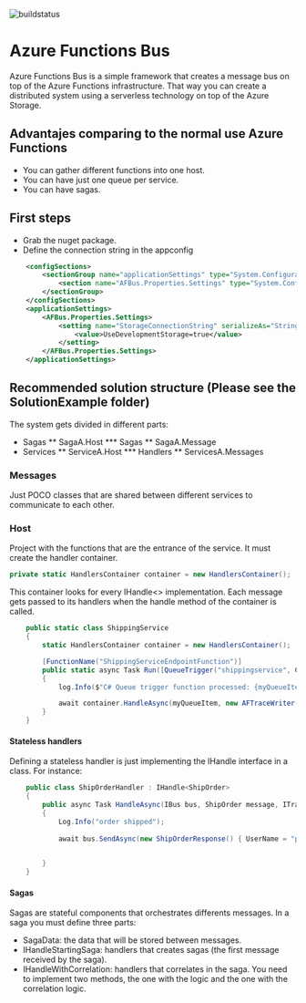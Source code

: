![buildstatus](https://quintasenergyvsts.visualstudio.com/_apis/public/build/definitions/4df6b67f-0048-4b1c-b762-43d477416731/1/badge)

# Azure Functions Bus
Azure Functions Bus is a simple framework that creates a message bus on top of the Azure Functions infrastructure. That way you can create a distributed system using a serverless technology on top of the Azure Storage.

## Advantajes comparing to the normal use Azure Functions
* You can gather different functions into one host.
* You can have just one queue per service.
* You can have sagas.

## First steps
* Grab the nuget package.
* Define the connection string in the appconfig
```xml
    <configSections>
        <sectionGroup name="applicationSettings" type="System.Configuration.ApplicationSettingsGroup, System, Version=4.0.0.0, Culture=neutral, PublicKeyToken=b77a5c561934e089">
            <section name="AFBus.Properties.Settings" type="System.Configuration.ClientSettingsSection, System, Version=4.0.0.0, Culture=neutral, PublicKeyToken=b77a5c561934e089" requirePermission="false" />
        </sectionGroup>
    </configSections>
    <applicationSettings>
        <AFBus.Properties.Settings>
            <setting name="StorageConnectionString" serializeAs="String">
                <value>UseDevelopmentStorage=true</value>
            </setting>
        </AFBus.Properties.Settings>
    </applicationSettings>
```

## Recommended solution structure (Please see the SolutionExample folder)
The system gets divided in different parts:
* Sagas
** SagaA.Host
*** Sagas
** SagaA.Message
* Services
** ServiceA.Host
*** Handlers
** ServicesA.Messages


### Messages
Just POCO classes that are shared between different services to communicate to each other.

### Host
Project with the functions that are the entrance of the service. It must create the handler container.

```cs
private static HandlersContainer container = new HandlersContainer();
```

This container looks for every IHandle<> implementation.
Each message gets passed to its handlers when the handle method of the container is called.

```cs
    public static class ShippingService
    {
        static HandlersContainer container = new HandlersContainer();

        [FunctionName("ShippingServiceEndpointFunction")]
        public static async Task Run([QueueTrigger("shippingservice", Connection = "")]string myQueueItem, TraceWriter log)
        {
            log.Info($"C# Queue trigger function processed: {myQueueItem}");

            await container.HandleAsync(myQueueItem, new AFTraceWriter(log));
        }
    }
```

#### Stateless handlers

Defining a stateless handler is just implementing the IHandle<MessageType> interface in a class. For instance:
```cs
    public class ShipOrderHandler : IHandle<ShipOrder>
    {
        public async Task HandleAsync(IBus bus, ShipOrder message, ITraceWriter Log)
        {
            Log.Info("order shipped");
                        
            await bus.SendAsync(new ShipOrderResponse() { UserName = "pablo" }, "ordersaga");

            
        }
    }
```


#### Sagas
Sagas are stateful components that orchestrates differents messages. In a saga you must define three parts:
* SagaData: the data that will be stored between messages.
* IHandleStartingSaga: handlers that creates sagas (the first message received by the saga).
* IHandleWithCorrelation: handlers that correlates in the saga. You need to implement two methods, the one with the logic and the one with the correlation logic.
